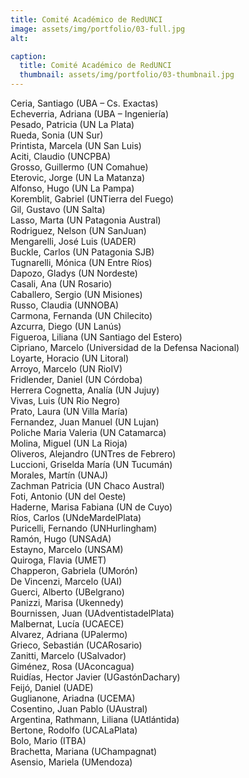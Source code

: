 ```yaml
---
title: Comité Académico de RedUNCI
image: assets/img/portfolio/03-full.jpg
alt: 

caption:
  title: Comité Académico de RedUNCI
  thumbnail: assets/img/portfolio/03-thumbnail.jpg
---
```

Ceria, Santiago (UBA – Cs. Exactas)    
Echeverria, Adriana (UBA – Ingeniería)     
Pesado, Patricia (UN La Plata)    	  
Rueda, Sonia (UN Sur)    	  
Printista, Marcela (UN San Luis)  
Aciti, Claudio (UNCPBA)  
Grosso, Guillermo (UN Comahue)        
Eterovic, Jorge (UN La Matanza)      	  
Alfonso, Hugo (UN La Pampa)    	  
Koremblit, Gabriel (UNTierra del Fuego)    	   
Gil, Gustavo (UN Salta)    	  
Lasso, Marta (UN Patagonia Austral)  
Rodriguez, Nelson (UN SanJuan)    	  
Mengarelli, José Luis (UADER)    	  
Buckle, Carlos (UN Patagonia SJB)     
Tugnarelli, Mónica (UN Entre Ríos)    	  
Dapozo, Gladys (UN Nordeste)    	  
Casali, Ana (UN Rosario)    	   
Caballero, Sergio (UN Misiones)    	  
Russo, Claudia (UNNOBA)    	    
Carmona, Fernanda (UN Chilecito)    	  
Azcurra, Diego (UN Lanús)    	  
Figueroa, Liliana (UN Santiago del Estero)    	  
Cipriano, Marcelo (Universidad de la Defensa Nacional)    	  
Loyarte, Horacio (UN Litoral)    	  
Arroyo, Marcelo (UN RioIV)    	     
Fridlender, Daniel (UN Córdoba)    	  
Herrera Cognetta, Analía (UN Jujuy)    	  
Vivas, Luis (UN Rio Negro)  
Prato, Laura (UN Villa María)    	  
Fernandez, Juan Manuel (UN Lujan)    	  
Poliche Maria Valeria (UN Catamarca)  	 
Molina, Miguel (UN La Rioja)    	  
Oliveros, Alejandro (UNTres de Febrero)    	  
Luccioni, Griselda María (UN Tucumán)    	  
Morales, Martín (UNAJ)    	   
Zachman Patricia (UN Chaco Austral)  
Foti, Antonio (UN del Oeste)  
Haderne, Marisa Fabiana (UN de Cuyo)  
Ríos, Carlos (UNdeMardelPlata)    	  
Puricelli, Fernando (UNHurlingham)    	  
Ramón, Hugo (UNSAdA)    	     
Estayno, Marcelo (UNSAM)    	  
Quiroga, Flavia (UMET)  
Chapperon, Gabriela (UMorón)    	  
De Vincenzi, Marcelo (UAI)    	  
Guerci, Alberto (UBelgrano)      
Panizzi, Marisa (Ukennedy)    	  
Bournissen, Juan (UAdventistadelPlata)    	  
Malbernat, Lucía (UCAECE)    	   
Alvarez, Adriana (UPalermo)    	  
Grieco, Sebastián (UCARosario)    	  
Zanitti, Marcelo (USalvador)    	  
Giménez, Rosa (UAconcagua)    	  
Ruidías, Hector Javier (UGastónDachary)    	  
Feijó, Daniel (UADE)    	    
Guglianone, Ariadna (UCEMA)    	  
Cosentino, Juan Pablo (UAustral)    	  
Argentina,	Rathmann, Liliana (UAtlántida)       
Bertone, Rodolfo (UCALaPlata)    	   
Bolo, Mario (ITBA)    	  
Brachetta, Mariana (UChampagnat)    	  
Asensio, Mariela (UMendoza)    	  


